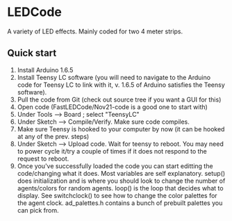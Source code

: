 # LEDCode


A variety of LED effects. Mainly coded for two 4 meter strips. 

## Quick start

1. Install Arduino 1.6.5
2. Install Teensy LC software (you will need to navigate to the Arduino code for Teensy LC to link with it, v. 1.6.5 of Arduino satisfies the Teensy software).
3. Pull the code from Git (check out source tree if you want a GUI for this)
4. Open code (FastLEDCode/Nov21-code is a good one to start with)
5. Under Tools --> Board ; select "TeensyLC"
6. Under Sketch --> Compile/Verify. Make sure code compiles.
7. Make sure Teensy is hooked to your computer by now (it can be hooked at any of the prev. steps)
8. Under Sketch --> Upload code. Wait for teensy to reboot. You may need to power cycle it/try a couple of times if it does not respond to the request to reboot. 
9. Once you've successfully loaded the code you can start editting the code/changing what it does. Most variables are self explanatory. setup() does initialization and is where you should look to change the number of agents/colors for random agents. loop() is the loop that decides what to display. See switchclock() to see how to change the color palettes for the agent clock. ad_palettes.h contains a bunch of prebuilt palettes you can pick from. 
